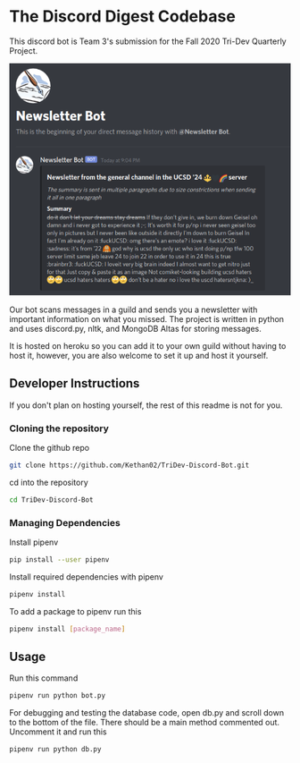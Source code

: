 # The Discord Digest Codebase

This discord bot is Team 3's submission for the Fall 2020 Tri-Dev Quarterly Project.

![screenshot](https://raw.githubusercontent.com/Kethan02/TriDev-Discord-Bot/main/Screenshot.png)

Our bot scans messages in a guild and sends you a newsletter with important information on what you missed. The project is written in python and uses discord.py, nltk, and MongoDB Altas for storing messages.

It is hosted on heroku so you can add it to your own guild without having to host it, however, you are also welcome to set it up and host it yourself.

## Developer Instructions

If you don't plan on hosting yourself, the rest of this readme is not for you.

### Cloning the repository

Clone the github repo

```bash
git clone https://github.com/Kethan02/TriDev-Discord-Bot.git
```

cd into the repository

```bash
cd TriDev-Discord-Bot
```

### Managing Dependencies

Install pipenv

```bash
pip install --user pipenv
```

Install required dependencies with pipenv

```bash
pipenv install
```

To add a package to pipenv run this

```bash
pipenv install [package_name]
```

## Usage

Run this command

```bash
pipenv run python bot.py
```

For debugging and testing the database code, open db.py and scroll down to the bottom of the file. There should be a main method commented out. Uncomment it and run this

```bash
pipenv run python db.py
```
